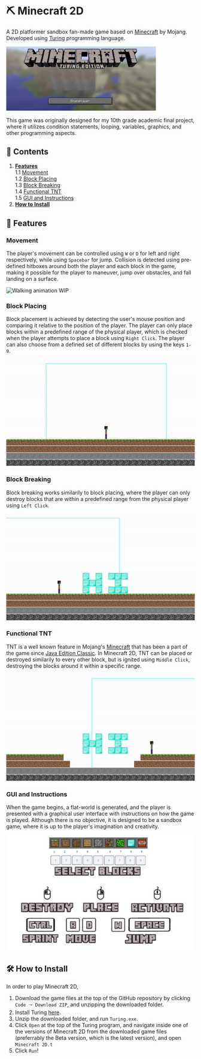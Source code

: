 # ⛏️ Minecraft 2D
A 2D platformer sandbox fan-made game based on [Minecraft](https://www.minecraft.net/) by Mojang. Developed using [Turing](https://en.wikipedia.org/wiki/Turing_(programming_language)) programming language.

<img src="README%20Assets/Main%20Menu.png" alt="Minecraft 2D main menu" width="400"/>

This game was originally designed for my 10th grade academic final project, where it utilizes condition statements, looping, variables, graphics, and other programming aspects.

## 📑 Contents

1. **[Features](#-features)**  
1.1 [Movement](#movement)  
1.2 [Block Placing](#block-placing)  
1.3 [Block Breaking](#block-breaking)  
1.4 [Functional TNT](#functional-tnt)  
1.5 [GUI and Instructions](#gui-and-instructions)  
2. **[How to Install](#-how-to-install)**  

## 📝 Features

### Movement

The player's movement can be controlled using `W` or `D` for left and right respectively, while using `Spacebar` for jump.
Collision is detected using pre-defined hitboxes around both the player and each block in the game, making it possible for the player to maneuver, jump over obstacles, and fall landing on a surface.

![Walking animation WIP](https://i.imgur.com/90vPBUy.gif)

### Block Placing

Block placement is achieved by detecting the user's mouse position and comparing it relative to the position of the player. The player can only place blocks within a predefined range of the physical player, which is checked when the player attempts to place a block using `Right Click`. The player can also choose from a defined set of different blocks by using the keys `1-9`. 

![Placing blocks down](README%20Assets/Block%20Placing.gif)

### Block Breaking

Block breaking works similarily to block placing, where the player can only destroy blocks that are within a predefined range from the physical player using `Left Click`.

![Breaking blocks](https://github.com/PaisWillie/Minecraft-2D/blob/master/README%20Assets/Block%20Breaking.gif)

### Functional TNT

TNT is a well known feature in Mojang's [Minecraft](https://www.minecraft.net/) that has been a part of the game since [Java Edition Classic](https://minecraft.gamepedia.com/Java_Edition_Classic). In Minecraft 2D, TNT can be placed or destroyed similarily to every other block, but is ignited using `Middle Click`, destroying the blocks around it within a specific range.

![Placing TNT and destroying blocks](https://github.com/PaisWillie/Minecraft-2D/blob/master/README%20Assets/TNT.gif)

### GUI and Instructions

When the game begins, a flat-world is generated, and the player is presented with a graphical user interface with instructions on how the game is played. Although there is no objective, it is designed to be a sandbox game, where it is up to the player's imagination and creativity.

<img src="README%20Assets/GUI.png" alt="Minecraft 2D Game GUI and Instructions" width="500"/>

## 🛠 How to Install

In order to play Minecraft 2D,

1. Download the game files at the top of the GitHub repository by clicking `Code 🠒 Download ZIP`, and unzipping the downloaded folder.  
2. Install Turing [here](http://compsci.ca/blog/download-turing-411/).
3. Unzip the downloaded folder, and run `Turing.exe`. 
4. Click `Open` at the top of the Turing program, and navigate inside one of the versions of Minecraft 2D from the downloaded game files (preferrably the Beta version, which is the latest version), and open `Minecraft 2D.t`
5. Click `Run`!
